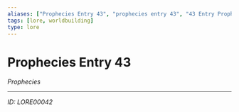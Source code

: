 ```yaml
---
aliases: ["Prophecies Entry 43", "prophecies entry 43", "43 Entry Prophecies"]
tags: [lore, worldbuilding]
type: lore
---
```


# Prophecies Entry 43

*Prophecies*

---
*ID: LORE00042*